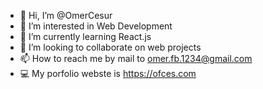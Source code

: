 - 👋 Hi, I’m @OmerCesur
- 👀 I’m interested in Web Development
- 🌱 I’m currently learning React.js
- 🤝 I’m looking to collaborate on web projects
- 📫 How to reach me by mail to omer.fb.1234@gmail.com
- 💻 My porfolio webste is https://ofces.com
